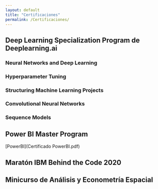 ```yaml
---
layout: default
title: "Certificaciones"
permalink: /Certificaciones/
---
```


## Deep Learning Specialization Program de Deeplearning.ai


### Neural Networks and Deep Learning


### Hyperparameter Tuning


### Structuring Machine Learning Projects


### Convolutional Neural Networks


### Sequence Models


## Power BI Master Program
[PowerBI](Certificado PowerBI.pdf)

## Maratón IBM Behind the Code 2020


## Minicurso de Análisis y Econometría Espacial

